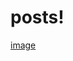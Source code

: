 # posts!

[image](https://user-images.githubusercontent.com/108926837/178678724-41fe1f75-d047-46d5-a09b-ffee5264dc7b.png)
